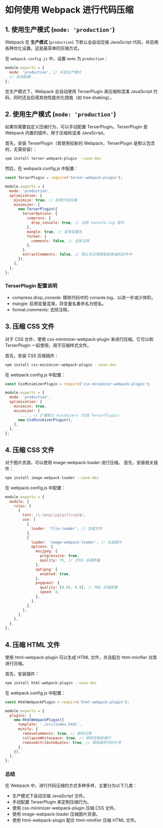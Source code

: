 # 如何使用 Webpack 进行代码压缩

## 1. 使用生产模式 (`mode: 'production'`)

Webpack 在 **生产模式** (`production`) 下默认会自动压缩 JavaScript 代码，并启用各种优化设置。这是最简单的压缩方式。

在 `webpack.config.js` 中，设置 `mode` 为 `production`：

```javascript
module.exports = {
  mode: 'production', // 开启生产模式
  // 其他配置...
};
```

在生产模式下，Webpack 会自动使用 TerserPlugin 来压缩和混淆 JavaScript 代码，同时还会启用其他性能优化措施（如 tree shaking）。

## 2. 使用生产模式 (`mode: 'production'`)

如果你需要自定义压缩行为，可以手动配置 TerserPlugin。TerserPlugin 是 Webpack 内置的插件，用于压缩和混淆 JavaScript。

首先，安装 TerserPlugin（若使用较新的 Webpack，TerserPlugin 是默认包含的，无需安装）：

```bash
npm install terser-webpack-plugin --save-dev
```

然后，在 webpack.config.js 中配置：

```js
const TerserPlugin = require('terser-webpack-plugin');

module.exports = {
  mode: 'production',
  optimization: {
    minimize: true, // 启用代码压缩
    minimizer: [
      new TerserPlugin({
        terserOptions: {
          compress: {
            drop_console: true, // 去除 console.log 语句
          },
          mangle: true, // 混淆变量名
          format: {
            comments: false, // 去除注释
          },
        },
        extractComments: false, // 禁止将注释提取到单独的文件中
      }),
    ],
  },
};
```

### TerserPlugin 配置说明

- compress.drop_console: 移除代码中的 console.log，以进一步减少体积。
- mangle: 启用变量混淆，将变量名重命名为短名。
- format.comments: 去除注释。

## 3. 压缩 CSS 文件

对于 CSS 文件，使用 css-minimizer-webpack-plugin 来进行压缩。它可以和 TerserPlugin 一起使用，用于压缩样式文件。

首先，安装 CSS 压缩插件：

```bash
npm install css-minimizer-webpack-plugin --save-dev

```

在 webpack.config.js 中配置：

```js
const CssMinimizerPlugin = require('css-minimizer-webpack-plugin');

module.exports = {
  mode: 'production',
  optimization: {
    minimize: true,
    minimizer: [
      `...`, // 扩展默认 minimizers（包括 TerserPlugin）
      new CssMinimizerPlugin(),
    ],
  },
};
```

## 4. 压缩 CSS 文件

对于图片资源，可以使用 image-webpack-loader 进行压缩。
首先，安装相关插件：

```bash
npm install image-webpack-loader --save-dev
```

在 webpack.config.js 中配置：

```js
module.exports = {
  module: {
    rules: [
      {
        test: /\.(png|jpg|gif|svg)$/,
        use: [
          {
            loader: 'file-loader', // 加载文件
          },
          {
            loader: 'image-webpack-loader', // 压缩图片
            options: {
              mozjpeg: {
                progressive: true,
                quality: 75, // JPEG 压缩质量
              },
              optipng: {
                enabled: true,
              },
              pngquant: {
                quality: [0.65, 0.9], // PNG 压缩质量
                speed: 4,
              },
            },
          },
        ],
      },
    ],
  },
};
```

## 4. 压缩 HTML 文件

使用 html-webpack-plugin 可以生成 HTML 文件，并且配合 html-minifier 对其进行压缩。

首先，安装插件：

```bash
npm install html-webpack-plugin --save-dev
```

在 webpack.config.js 中配置：

```js
const HtmlWebpackPlugin = require('html-webpack-plugin');

module.exports = {
  plugins: [
    new HtmlWebpackPlugin({
      template: './src/index.html',
      minify: {
        removeComments: true, // 移除注释
        collapseWhitespace: true, // 移除空格和换行
        removeAttributeQuotes: true, // 移除属性中的引号
      },
    }),
  ],
};
```

### 总结

在 Webpack 中，进行代码压缩的方式多种多样，主要分为以下几类：

- 生产模式下自动压缩 JavaScript 文件。
- 手动配置 TerserPlugin 来定制压缩行为。
- 使用 css-minimizer-webpack-plugin 压缩 CSS 文件。
- 使用 image-webpack-loader 压缩图片资源。
- 使用 html-webpack-plugin 配合 html-minifier 压缩 HTML 文件。
